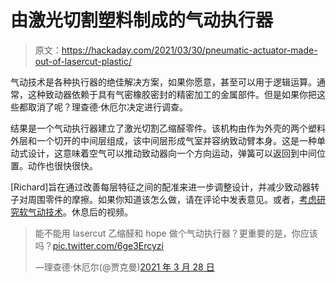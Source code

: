 # 由激光切割塑料制成的气动执行器

> 原文：<https://hackaday.com/2021/03/30/pneumatic-actuator-made-out-of-lasercut-plastic/>

气动技术是各种执行器的绝佳解决方案，如果你愿意，甚至可以用于逻辑运算。通常，这种致动器依赖于具有气密橡胶密封的精密加工的金属部件。但是如果你把这些都取消了呢？理查德·休厄尔决定进行调查。

结果是一个气动执行器建立了激光切割乙缩醛零件。该机构由作为外壳的两个塑料外层和一个切开的中间层组成，该中间层形成气室并容纳致动臂本身。这是一种单动式设计，这意味着空气可以推动致动器向一个方向运动，弹簧可以返回到中间位置。动作也很快很快。

[Richard]旨在通过改善每层特征之间的配准来进一步调整设计，并减少致动器转子对周围零件的摩擦。如果你知道该怎么做，请在评论中发表意见。或者，[考虑研究软气动技术](https://hackaday.com/2018/12/12/soft-rotating-pneumatic-actuators/)。休息后的视频。

> 能不能用 lasercut 乙缩醛和 hope 做个气动执行器？更重要的是，你应该吗？[pic.twitter.com/6ge3Ercyzi](https://t.co/6ge3Ercyzi)
> 
> —理查德·休厄尔(@贾克曼)[2021 年 3 月 28 日](https://twitter.com/jarkman/status/1376137259423039490?ref_src=twsrc%5Etfw)